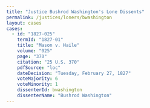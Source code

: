 ```yaml
---
title: "Justice Bushrod Washington's Lone Dissents"
permalink: /justices/loners/bwashington
layout: cases
cases:
  - id: "1827-025"
    termId: "1827-01"
    title: "Mason v. Haile"
    volume: "025"
    page: "370"
    citation: "25 U.S. 370"
    pdfSource: "loc"
    dateDecision: "Tuesday, February 27, 1827"
    voteMajority: 6
    voteMinority: 1
    dissenterId: bwashington
    dissenterName: "Bushrod Washington"
---
```

